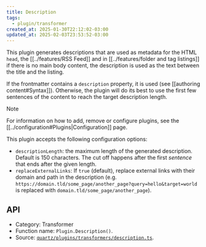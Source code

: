 ```yaml
---
title: Description
tags:
  - plugin/transformer
created_at: 2025-01-30T22:12:02-03:00
updated_at: 2025-02-03T23:53:52-03:00
---
```


This plugin generates descriptions that are used as metadata for the HTML `head`, the [[../features/RSS Feed]] and in [[../features/folder and tag listings]] if there is no main body content, the description is used as the text between the title and the listing.

If the frontmatter contains a `description` property, it is used (see [[authoring content#Syntax]]). Otherwise, the plugin will do its best to use the first few sentences of the content to reach the target description length.

> [!note]
> For information on how to add, remove or configure plugins, see the [[../configuration#Plugins|Configuration]] page.

This plugin accepts the following configuration options:

- `descriptionLength`: the maximum length of the generated description. Default is 150 characters. The cut off happens after the first _sentence_ that ends after the given length.
- `replaceExternalLinks`: If `true` (default), replace external links with their domain and path in the description (e.g. `https://domain.tld/some_page/another_page?query=hello&target=world` is replaced with `domain.tld/some_page/another_page`).

## API

- Category: Transformer
- Function name: `Plugin.Description()`.
- Source: [`quartz/plugins/transformers/description.ts`](https://github.com/jackyzha0/quartz/blob/v4/quartz/plugins/transformers/description.ts).

